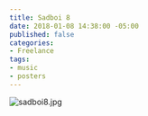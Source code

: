 ```yaml
---
title: Sadboi 8
date: 2018-01-08 14:38:00 -05:00
published: false
categories:
- Freelance
tags:
- music
- posters
---
```


![sadboi8.jpg](/uploads/sadboi8.jpg)